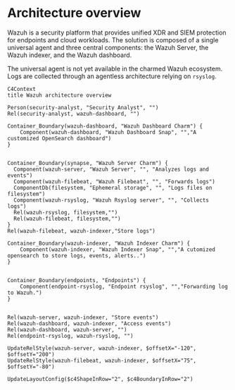 # Architecture overview

Wazuh is a security platform that provides unified XDR and SIEM protection for endpoints and cloud workloads. The solution is composed of a single universal agent and three central components: the Wazuh Server, the Wazuh indexer, and the Wazuh dashboard.

The universal agent is not yet available in the charmed Wazuh ecosystem. Logs are collected through an agentless architecture relying on `rsyslog`.


```mermaid
C4Context
title Wazuh architecture overview

Person(security-analyst, "Security Analyst", "")
Rel(security-analyst, wazuh-dashboard, "")

Container_Boundary(wazuh-dashboard, "Wazuh Dashboard Charm") {
    Component(wazuh-dashboard, "Wazuh Dashboard Snap", "","A customized OpenSearch dashboard")
}


Container_Boundary(synapse, "Wazuh Server Charm") {
  Component(wazuh-server, "Wazuh Server", "", "Analyzes logs and events")
  Component(wazuh-filebeat, "Wazuh Filebeat", "", "Forwards logs")
  ComponentDb(filesystem, "Ephemeral storage", "", "Logs files on filesystem")
  Component(wazuh-rsyslog, "Wazuh Rsyslog server", "", "Collects logs")
  Rel(wazuh-rsyslog, filesystem,"")
  Rel(wazuh-filebeat, filesystem,"")
}
Rel(wazuh-filebeat, wazuh-indexer,"Store logs")

Container_Boundary(wazuh-indexer, "Wazuh Indexer Charm") {
    Component(wazuh-indexer, "Wazuh Indexer Snap", "","A cutomized opensearch to store logs, events, alerts..")
}


Container_Boundary(endpoints, "Endpoints") {
    Component(endpoint-rsyslog, "Endpoint rsyslog", "","Forwarding log to Wazuh.")
}


Rel(wazuh-server, wazuh-indexer, "Store events")
Rel(wazuh-dashboard, wazuh-indexer, "Access events")
Rel(wazuh-dashboard, wazuh-server, "")
Rel(endpoint-rsyslog, wazuh-rsyslog, "")

UpdateRelStyle(wazuh-server, wazuh-indexer, $offsetX="-120", $offsetY="200")
UpdateRelStyle(wazuh-filebeat, wazuh-indexer, $offsetX="75", $offsetY="-80")

UpdateLayoutConfig($c4ShapeInRow="2", $c4BoundaryInRow="2")
```